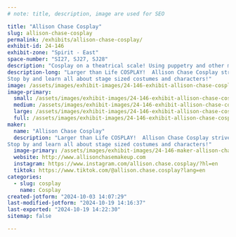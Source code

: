 ```yaml
---
# note: title, description, image are used for SEO

title: "Allison Chase Cosplay"
slug: allison-chase-cosplay
permalink: /exhibits/allison-chase-cosplay/
exhibit-id: 24-146
exhibit-zone: "Spirit - East"
space-number: "SI27, SJ27, SJ28"
description: "Cosplay on a theatrical scale! Using puppetry and other methods to make characters come alive!"
description-long: "Larger than Life COSPLAY!  Allison Chase Cosplay strives to push boundaries on what can be considered a costume, before it has to be classified as a parade float.  Making characters come to life by combining all kinds of techniques, including Puppetry, sewing, Foam crafting, vacuum forming, thermoplastics, LEDs and more!
Stop by and learn all about stage sized costumes and characters!"
image: /assets/images/exhibit-images/24-146-exhibit-allison-chase-cosplay-43-apcl8153-1-8217-large.JPG
image-primary: 
  small: /assets/images/exhibit-images/24-146-exhibit-allison-chase-cosplay-43-apcl8153-1-8217-small.JPG
  medium: /assets/images/exhibit-images/24-146-exhibit-allison-chase-cosplay-43-apcl8153-1-8217-medium.JPG
  large: /assets/images/exhibit-images/24-146-exhibit-allison-chase-cosplay-43-apcl8153-1-8217-large.JPG
  full: /assets/images/exhibit-images/24-146-exhibit-allison-chase-cosplay-43-apcl8153-1-8217-full.JPG
maker: 
  name: "Allison Chase Cosplay"
  description: "Larger than Life COSPLAY!  Allison Chase Cosplay strives to push boundaries on what can be considered a costume, before it has to be classified as a parade float.  Making characters come to life by combining all kinds of techniques, including Puppetry, sewing, Foam crafting, vacuum forming, thermoplastics, LEDs and more!
Stop by and learn all about stage sized costumes and characters!"
  image-primary: /assets/images/exhibit-images/24-146-maker-allison-chase-cosplay-apcl8153-1-medium.JPG
  website: http://www.allisonchasemakeup.com
  instagram: https://www.instagram.com/allison.chase.cosplay/?hl=en
  tiktok: https://www.tiktok.com/@allison.chase.cosplay?lang=en
categories: 
  - slug: cosplay
    name: Cosplay
created-jotform: "2024-10-03 14:07:29"
last-modified-jotform: "2024-10-19 14:16:37"
last-exported: "2024-10-19 14:22:30"
sitemap: false

---
```

